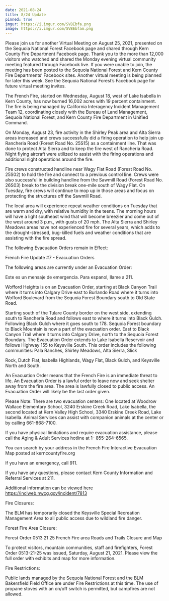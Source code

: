 ```yaml
---
date: 2021-08-24
title: 8/24 Update
pinned: true
imgur: https://i.imgur.com/SVBEbfa.png
image: https://i.imgur.com/SVBEbfam.png
---
```

Please join us for another Virtual Meeting on August 25, 2021, presented on the Sequoia National Forest Facebook page and shared through Kern County Fire Department Facebook page. Thank you to the more than 12,000 visitors who watched and shared the Monday evening virtual community meeting featured through Facebook live. If you were unable to join, the meeting has been posted to  the Sequoia National Forest and Kern County Fire Departments’ Facebook sites. Another virtual meeting is being planned for later this week. See the Sequoia National Forest’s Facebook page for future virtual meeting invites.

The French Fire, started on Wednesday, August 18, west of Lake Isabella in Kern County, has now burned 16,002 acres with 19 percent containment. The fire is being managed by California Interagency Incident Management Team 12, coordinating closely with the Bureau of Land Management, Sequoia National Forest, and Kern County Fire Department in Unified Command.

On Monday, August 23, fire activity in the Shirley Peak area and Alta Sierra areas increased and crews successfully did a firing operation to help join up Rancheria Road (Forest Road No. 25S15) as a containment line. That was done to protect Alta Sierra and to keep the fire west of Rancheria Road.   Night flying aircraft were utilized to assist with the firing operations and additional night operations around the fire.

Fire crews constructed handline near Wagy Flat Road (Forest Road No. 25S02) to hold the fire and connect to a previous control line. Crews were also successful in building handline from the Sawmill Road (Forest Road No. 26S03) break to the division break one-mile south of Wagy Flat. On Tuesday, fire crews will continue to mop up in those areas and focus on protecting the structures off the Sawmill Road.

The local area will experience repeat weather conditions on Tuesday that are warm and dry, with relative humidity in the teens. The morning hours will have a light southeast wind that will become breezier and come out of the west around 3 p.m., with gusts of 20 mph. The Alta Sierra and Shirley Meadows areas have not experienced fire for several years, which adds to the drought-stressed, bug-killed fuels and weather conditions that are assisting with the fire spread.

The following Evacuation Orders remain in Effect: 

French Fire Update #7 - Evacuation Orders

The following areas are currently under an Evacuation Order:

Este es un mensaje de emergencia. Para espanol, llame a 211.

Wofford Heights is on an Evacuation Order, starting at Black Canyon Trail where it turns into Calgary Drive east to Burlando Road where it turns into Wofford Boulevard from the Sequoia Forest Boundary south to Old State Road.

Starting south of the Tulare County border on the west side, extending south to Rancheria Road and follows east to where it turns into Black Gulch. Following Black Gulch where it goes south to 178. Sequoia Forest boundary to Black Mountain is now a part of the evacuation order. East to Black Canyon Trail where it turns into Calgary Drive, north to the Sequoia Forest Boundary. The Evacuation Order extends to Lake Isabella Reservoir and follows Highway 155 to Keysville South. This order includes the following communities: Pala Ranches, Shirley Meadows, Alta Sierra, Slick 

Rock, Dutch Flat, Isabella Highlands, Wagy Flat, Black Gulch, and Keysville North and South.

An Evacuation Order means that the French Fire is an immediate threat to life. An Evacuation Order is a lawful order to leave now and seek shelter away from the fire area. The area is lawfully closed to public access. An Evacuation Order will likely be the last order given.

Please Note: There are two evacuation centers: One located at Woodrow Wallace Elementary School, 3240 Erskine Creek Road, Lake Isabella, the second located at Kern Valley High School, 3340 Erskine Creek Road, Lake Isabella. Animal Services can assist with companion animals at the center or by calling 661-868-7100.

If you have physical limitations and require evacuation assistance, please call the Aging & Adult Services hotline at 1- 855-264-6565.

You can search by your address in the French Fire Interactive Evacuation Map posted at kerncountyfire.org

If you have an emergency, call 911.

If you have any questions, please contact Kern County Information and Referral Services at 211.

Additional information can be viewed here https://inciweb.nwcg,gov/incident/7813

Fire Closures:

The BLM has temporarily closed the Keysville Special Recreation Management Area to all public access due to wildland fire danger.

Forest Fire Area Closure:

Forest Order 0513 21 25 French Fire area Roads and Trails Closure and Map

To protect visitors, mountain communities, staff and firefighters, Forest Order 0513-21-25 was issued, Saturday, August 21, 2021. Please view the full order with exhibits and map for more information.

Fire Restrictions:

Public lands managed by the Sequoia National Forest and the BLM Bakersfield Field Office are under Fire Restrictions at this time. The use of propane stoves with an on/off switch is permitted, but campfires are not allowed.
